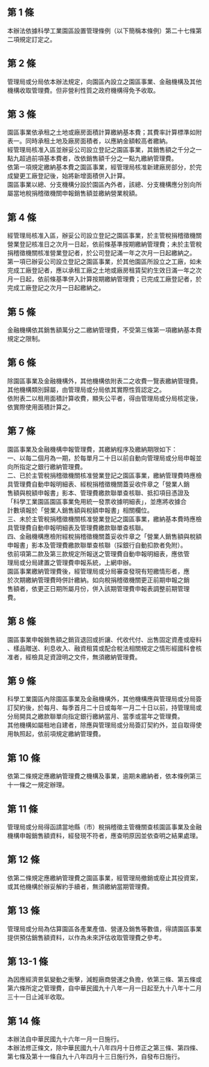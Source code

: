 第 1 條
-------
本辦法依據科學工業園區設置管理條例（以下簡稱本條例）第二十七條第  
二項規定訂定之。

第 2 條
-------
管理局或分局依本辦法規定，向園區內設立之園區事業、金融機構及其他  
機構收取管理費。但非營利性質之政府機構得免予收取。

第 3 條
-------
園區事業依承租之土地或廠房面積計算繳納基本費；其費率計算標準如附  
表一。同時承租土地及廠房面積者，以應納金額較高者繳納。  
經管理局核准入區並辦妥公司設立登記之園區事業，其銷售額之千分之一  
點九超過前項基本費者，改依銷售額千分之一點九繳納管理費。  
依第一項規定繳納基本費之園區事業，經管理局核准新建廠房部分，於完  
成變更工廠登記後，始將新增面積併入計算。  
園區事業以總、分支機構分設於園區內外者，該總、分支機構應分別向所  
屬當地稅捐稽徵機關申報銷售額並繳納營業稅額。

第 4 條
-------
經管理局核准入區，辦妥公司設立登記之園區事業，於主管稅捐稽徵機關  
營業登記核准日之次月一日起，依前條基準按期繳納管理費；未於主管稅  
捐稽徵機關核准營業登記者，於公司登記滿一年之次月一日起繳納之。  
第一項已辦妥公司設立登記之園區事業，於其他園區所設立之工廠，如未  
完成工廠登記者，應以承租工廠之土地或廠房租賃契約生效日滿一年之次  
月一日起，依前條基準併入計算按期繳納管理費；已完成工廠登記者，於  
完成工廠登記之次月一日起繳納之。

第 5 條
-------
金融機構依其銷售額萬分之二繳納管理費，不受第三條第一項繳納基本費  
規定之限制。

第 6 條
-------
除園區事業及金融機構外，其他機構依附表二之收費一覽表繳納管理費。  
其他機構類別歸屬，由管理局或分局依其實際性質認定之。  
依附表二以租用面積計算收費，顯失公平者，得由管理局或分局核定後，  
依實際使用面積計算之。

第 7 條
-------
園區事業及金融機構申報管理費，其繳納程序及繳納期限如下：  
一、以每二個月為一期，於每單月二十日以前自動向管理局或分局申報並  
    向所指定之銀行繳納管理費。  
二、已於主管稅捐稽徵機關核准營業登記之園區事業，繳納管理費時應檢  
    具管理費自動申報明細表、經稅捐稽徵機關蓋妥收件章之「營業人銷  
    售額與稅額申報書」影本、管理費繳款聯單查核聯、抵扣項目憑證及  
    「科學工業園區園區事業免用統一發票收據明細表」，並應將收據合  
    計數填報於「營業人銷售額與稅額申報書」相關欄位。  
三、未於主管稅捐稽徵機關核准營業登記之園區事業，繳納基本費時應檢  
    具管理費自動申報明細表及管理費繳款聯單查核聯。  
四、金融機構應檢附經稅捐稽徵機關蓋妥收件章之「營業人銷售額與稅額  
    申報書」影本及管理費繳款聯單查核聯（採銀行自動扣款者免附）。  
    依前項第二款及第三款規定所報送之管理費自動申報明細表，應依管  
    理局或分局建置之管理費申報系統，上網申辦。  
    園區事業繳納管理費後，經管理局或分局審查發現有短繳情形者，應  
    於次期繳納管理費時併計繳納。如向稅捐稽徵機關更正前期申報之銷  
    售額者，依更正日期所屬月份，併入該期管理費申報表調整前期管理  
    費。

第 8 條
-------
園區事業申報銷售額之銷貨退回或折讓、代收代付、出售固定資產或廢料  
、樣品贈送、利息收入、融資租賃或配合稅法相關規定之情形經國科會核  
准者，經檢具足資證明之文件，無須繳納管理費。

第 9 條
-------
科學工業園區內除園區事業及金融機構外，其他機構應與管理局或分局簽  
訂契約後，於每月、每季首月二十日或每年一月二十日以前，持管理局或  
分局開具之繳款聯單向指定銀行繳納當月、當季或當年之管理費。  
其他機構如屬租地自建者，除應與管理局或分局簽訂契約外，並自取得使  
用執照起，依前項規定繳納管理費。

第 10 條
--------
依第二條規定應繳納管理費之機構及事業，逾期未繳納者，依本條例第三  
十一條之一規定辦理。

第 11 條
--------
管理局或分局得函請當地縣（市）稅捐稽徵主管機關查核園區事業及金融  
機構申報銷售額資料，經發現不符者，應查明原因並依查明之結果處理。

第 12 條
--------
依第二條規定應繳納管理費之園區事業，經管理局撤銷或廢止其投資案，  
或其他機構於辦妥解約手續者，無須繳納當期管理費。

第 13 條
--------
管理局或分局為估算園區各產業產值、營運及銷售等數值，得請園區事業  
提供預估銷售額資料，以作為未來評估收取管理費之參考。

第 13-1 條
----------
為因應經濟景氣變動之衝擊，減輕廠商營運之負擔，依第三條、第五條或  
第六條所定之管理費，自中華民國九十八年一月一日起至九十八年十二月  
三十一日止減半收取。

第 14 條
--------
本辦法自中華民國九十六年一月一日施行。  
本辦法修正條文，除中華民國九十八年四月十日修正之第三條、第四條、  
第七條及第十一條自九十八年四月十三日施行外，自發布日施行。

